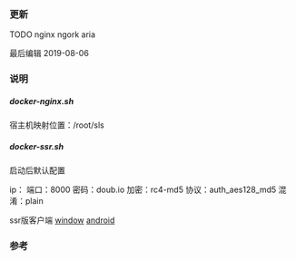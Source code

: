 


### 更新

TODO nginx ngork aria 

最后编辑 2019-08-06

### 说明

##### docker-nginx.sh

宿主机映射位置：/root/sls

##### docker-ssr.sh

启动后默认配置

ip：
端口：8000
密码：doub.io
加密：rc4-md5
协议：auth_aes128_md5
混淆：plain

ssr版客户端  [window](https://github.com/shadowsocksrr/shadowsocksr-csharp/releases) [android](https://github.com/shadowsocksrr/shadowsocksr-android)



### 参考